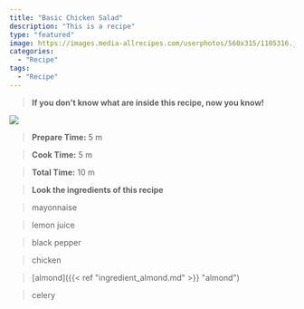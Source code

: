```yaml
---
title: "Basic Chicken Salad"
description: "This is a recipe"
type: "featured"
image: https://images.media-allrecipes.com/userphotos/560x315/1105316.jpg
categories: 
  - "Recipe"
tags: 
  - "Recipe"
---
```



>**If you don't know what are inside this recipe, now you know!**

![](../images/Recipes-Banner.jpg)
> **Prepare Time:** 5 m


> **Cook Time:** 5 m


> **Total Time:** 10 m

> **Look the ingredients of this recipe**

> mayonnaise

> lemon juice

> black pepper

> chicken

> [almond]({{< ref "ingredient_almond.md" >}} "almond")

> celery

